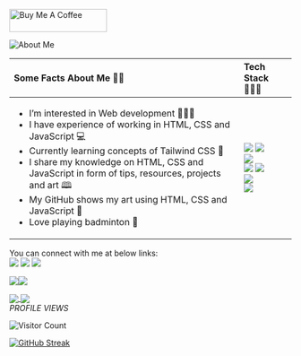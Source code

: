 <a href="https://www.buymeacoffee.com/poonamsoni5" target="_blank"><img src="https://cdn.buymeacoffee.com/buttons/default-orange.png" alt="Buy Me A Coffee" height="41" width="174"></a>

![About Me](https://user-images.githubusercontent.com/77884951/184351864-166230bd-0d97-4071-8569-7355eda29563.PNG)



<table role="table">
            <thead>
                <tr>
                    <th align="left">Some Facts About Me 👩‍💼</th>
                    <th align="left">Tech Stack 👩🏻‍💻 </th>
                </tr>
            </thead>
        <tbody>
            <tr>
                <td align="left">
                    <ul>
                        <li> I’m interested in Web development 👩🏻‍⚕️  </li>
                        <li> I have experience of working in HTML, CSS and JavaScript 💻 </li>
                        <li> Currently learning concepts of Tailwind CSS 📝 </li>
                        <li> I share my knowledge on HTML, CSS and JavaScript in form of tips, resources, projects and art 🕮 </li>
                        <li> My GitHub shows my art using HTML, CSS and JavaScript 🎨</li>
                        <li> Love playing badminton 🏸 </li>
                    </ul>
                </td>
                <td align="left">
                     <img src="https://img.shields.io/badge/html5-%23E34F26.svg?style=for-the-badge&logo=html5&logoColor=white">
                     <img src="https://img.shields.io/badge/css3-%231572B6.svg?style=for-the-badge&logo=css3&logoColor=white">
                     <br>
                     <img src="https://img.shields.io/badge/javascript-%23323330.svg?style=for-the-badge&logo=javascript&logoColor=%23F7DF1E">
                     <br>
                     <img src="https://img.shields.io/badge/github-%23121011.svg?style=for-the-badge&logo=github&logoColor=white">
                     <img src="https://img.shields.io/badge/Canva-%2300C4CC.svg?style=for-the-badge&logo=Canva&logoColor=white">
                     <br>
                     <img src="https://img.shields.io/badge/tailwindcss-%2338B2AC.svg?style=for-the-badge&logo=tailwind-css&logoColor=white">
                     <br>
                     <img src="https://img.shields.io/badge/Visual%20Studio%20Code-0078d7.svg?style=for-the-badge&logo=visual-studio-code&logoColor=white">
                </td>
            </tr>
            </tbody>
        </table>
        
        
You can connect with me at below links:
<br>
[![](https://img.shields.io/badge/Twitter-%231DA1F2.svg?style=for-the-badge&logo=Twitter&logoColor=white)](https://twitter.com/CodeByPoonam) [![](https://img.shields.io/badge/Codepen-000000?style=for-the-badge&logo=codepen&logoColor=white)](https://codepen.io/poonam-adlakha)
[![](https://img.shields.io/badge/netlify-%23000000.svg?style=for-the-badge&logo=netlify&logoColor=#00C7B7)](https://app.netlify.com/teams/poonam-adlakha/overview)

<a href="https://twitter.com/CodeByPoonam" target="_blank" rel="noreferrer"><img
src="https://img.shields.io/twitter/follow/CodeByPoonam?logo=twitter&style=for-the-badge&color=0891b2&labelColor=1c1917"
/></a><a href="https://www.github.com/poonam-adlakha" target="_blank" rel="noreferrer"><img
src="https://img.shields.io/github/followers/poonam-adlakha?logo=github&style=for-the-badge&color=0891b2&labelColor=1c1917" /></a>

<a href="https://github.com/anuraghazra/github-readme-stats">
  <img align="center" src="https://github-readme-stats.vercel.app/api?username=poonam-adlakha" />
</a>
<a href="https://github.com/anuraghazra/convoychat">
  <img align="center" src="https://github-readme-stats.vercel.app/api/top-langs/?username=poonam-adlakha" />
</a>
<br>
<em>PROFILE VIEWS </em>
<br>

![Visitor Count](https://profile-counter.glitch.me/{poonam-adlakha}/count.svg)

[![GitHub Streak](http://github-readme-streak-stats.herokuapp.com?user=poonam-adlakha&theme=dark)](https://git.io/streak-stats)


<!---
poonam-adlakha/poonam-adlakha is a ✨ special ✨ repository because its `README.md` (this file) appears on your GitHub profile.
You can click the Preview link to take a look at your changes.
--->
